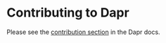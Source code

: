 # Contributing to Dapr

Please see the [contribution section](https://docs.dapr.io/contributing/) in the Dapr docs.
